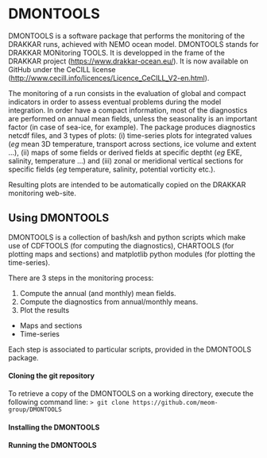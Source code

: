 # DMONTOOLS
 DMONTOOLS is a software package that performs the monitoring of the DRAKKAR runs, achieved with NEMO ocean model. DMONTOOLS stands for DRAKKAR MONitoring TOOLS. It is developped in the frame of the DRAKKAR project (<https://www.drakkar-ocean.eu/>). It is now available on GitHub under the CeCILL license (<http://www.cecill.info/licences/Licence_CeCILL_V2-en.html>).

The monitoring of a run consists in the evaluation of global and compact indicators in order to assess eventual problems during the model integration. In order have a compact information, most of the diagnostics are performed on annual mean fields, unless the seasonality is an important factor (in case of sea-ice, for example). The package produces diagnostics netcdf files, and 3 types of plots: (i) time-series plots for integrated values (*eg* mean 3D temperature, transport across sections, ice volume and extent ...), (ii) maps of some fields or derived fields at specific deptht (*eg* EKE, salinity, temperature ...) and (iii) zonal or meridional vertical sections for specific fields (*eg* temperature, salinity, potential vorticity etc.).

Resulting plots are intended to be automatically copied on the DRAKKAR monitoring web-site.

## Using DMONTOOLS

 DMONTOOLS is a collection of bash/ksh and python scripts which make use of CDFTOOLS (for computing the diagnostics), CHARTOOLS (for plotting maps and sections) and matplotlib python modules (for plotting the time-series).

 There are 3 steps in the monitoring process:
 1. Compute the annual (and monthly) mean fields.
 1. Compute the diagnostics from annual/monthly means.
 1. Plot the results
   * Maps and sections
   * Time-series

 Each step is associated to particular scripts, provided in the DMONTOOLS package.

#### Cloning the git repository
To retrieve a copy of the DMONTOOLS on a working directory, execute the following command line:
```> git clone https://github.com/meom-group/DMONTOOLS ```

#### Installing the DMONTOOLS

#### Running the DMONTOOLS
